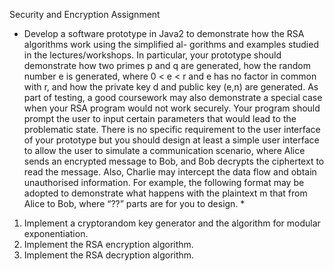 Security and Encryption Assignment

* Develop a software prototype in Java2 to demonstrate how the RSA algorithms work using the simplified al- gorithms and examples studied in the lectures/workshops. In particular, your prototype should demonstrate how two primes p and q are generated, how the random number e is generated, where 0 < e < r and e has no factor in common with r, and how the private key d and public key (e,n) are generated. As part of testing, a good coursework may also demonstrate a special case when your RSA program would not work securely. Your program should prompt the user to input certain parameters that would lead to the problematic state. There is no specific requirement to the user interface of your prototype but you should design at least a simple user interface to allow the user to simulate a communication scenario, where Alice sends an encrypted message to Bob, and Bob decrypts the ciphertext to read the message. Also, Charlie may intercept the data flow and obtain unauthorised information.
For example, the following format may be adopted to demonstrate what happens with the plaintext m that from Alice to Bob, where “??” parts are for you to design. *

1. Implement a cryptorandom key generator and the algorithm for modular exponentiation.
2. Implement the RSA encryption algorithm.
3. Implement the RSA decryption algorithm.
